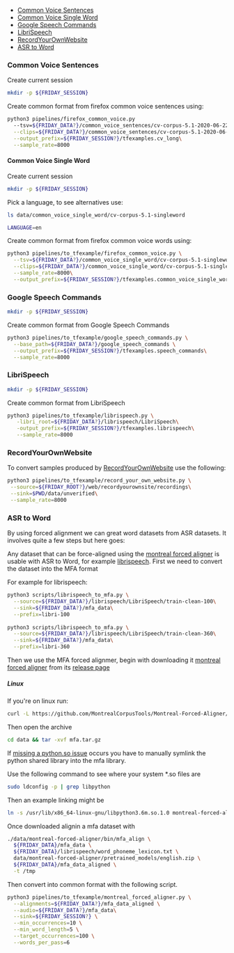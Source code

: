 - [Common Voice Sentences](#common-voice-sentences)
- [Common Voice Single Word](#common-voice-single-word)
- [Google Speech Commands](#google-speech-commands)
- [LibriSpeech](#librispeech)
- [RecordYourOwnWebsite](#recordyourownwebsite)
- [ASR to Word](#asr-to-word)

### Common Voice Sentences

Create current session

```bash
mkdir -p ${FRIDAY_SESSION}
```

Create common format from firefox common voice sentences using:

```bash
python3 pipelines/firefox_common_voice.py 
  --tsv=${FRIDAY_DATA?}/common_voice_sentences/cv-corpus-5.1-2020-06-22/sv-SE/validated.tsv \
  --clips=${FRIDAY_DATA?}/common_voice_sentences/cv-corpus-5.1-2020-06-22/sv-SE/clips \
  --output_prefix=${FRIDAY_SESSION?}/tfexamples.cv_long\
  --sample_rate=8000
```

#### Common Voice Single Word

Create current session

```bash
mkdir -p ${FRIDAY_SESSION}
```
Pick a language, to see alternatives use:

```bash
ls data/common_voice_single_word/cv-corpus-5.1-singleword
```

```bash
LANGUAGE=en
```

Create common format from firefox common voice words using:

```bash
python3 pipelines/to_tfexample/firefox_common_voice.py \
  --tsv=${FRIDAY_DATA?}/common_voice_single_word/cv-corpus-5.1-singleword/${LANGUAGE?}/validated.tsv \
  --clips=${FRIDAY_DATA?}/common_voice_single_word/cv-corpus-5.1-singleword/${LANGUAGE?}/clips \
  --sample_rate=8000\
  --output_prefix=${FRIDAY_SESSION?}/tfexamples.common_voice_single_word
```

### Google Speech Commands

```bash
mkdir -p ${FRIDAY_SESSION}
```

Create common format from Google Speech Commands

```bash
python3 pipelines/to_tfexample/google_speech_commands.py \
  --base_path=${FRIDAY_DATA?}/google_speech_commands \
  --output_prefix=${FRIDAY_SESSION?}/tfexamples.speech_commands\
  --sample_rate=8000
```

### LibriSpeech

```bash
mkdir -p ${FRIDAY_SESSION}
```

Create common format from LibriSpeech

```bash
python3 pipelines/to_tfexample/librispeech.py \
   -libri_root=${FRIDAY_DATA?}/librispeech/LibriSpeech\
   -output_prefix=${FRIDAY_SESSION?}/tfexamples.librispeech\
   --sample_rate=8000
```

### RecordYourOwnWebsite

To convert samples produced by [RecordYourOwnWebsite](https://github.com/JonasRSV/Friday/tree/main/web/recordyourownsite) use the following:

```bash
python3 pipelines/to_tfexample/record_your_own_website.py \
 --source=${FRIDAY_ROOT?}/web/recordyourownsite/recordings\
 --sink=$PWD/data/unverified\
 --sample_rate=8000
```

### ASR to Word

By using forced alignment we can great word datasets from ASR datasets. It involves quite a few steps but here goes:

Any dataset that can be force-aligned using the [montreal forced aligner](https://montreal-forced-aligner.readthedocs.io/en/latest/)
is usable with ASR to Word, for example [librispeech](#librispeech). First we need to convert the dataset into the MFA
format

For example for librispeech:

```bash
python3 scripts/librispeech_to_mfa.py \
  --source=${FRIDAY_DATA?}/librispeech/LibriSpeech/train-clean-100\
  --sink=${FRIDAY_DATA?}/mfa_data\
  --prefix=libri-100
  
python3 scripts/librispeech_to_mfa.py \
  --source=${FRIDAY_DATA?}/librispeech/LibriSpeech/train-clean-360\
  --sink=${FRIDAY_DATA?}/mfa_data\
  --prefix=libri-360
```

Then we use the MFA forced alignmer, begin with downloading it [montreal forced aligner](https://montreal-forced-aligner.readthedocs.io/en/latest/)
from its [release page](https://github.com/MontrealCorpusTools/Montreal-Forced-Aligner/releases)

##### Linux

If you're on linux run:

```bash
curl -L https://github.com/MontrealCorpusTools/Montreal-Forced-Aligner/releases/download/v1.1.0-beta.2/montreal-forced-aligner_linux.tar.gz > data/mfa.tar.gz
```

Then open the archive

```bash
cd data && tar -xvf mfa.tar.gz
```

If [missing a python.so issue](https://github.com/MontrealCorpusTools/Montreal-Forced-Aligner/issues/109)
occurs you have to manually symlink the python shared library into the mfa library.

Use the following command to see where your system *.so files are

```bash
sudo ldconfig -p | grep libpython
```

Then an example linking might be

```bash
ln -s /usr/lib/x86_64-linux-gnu/libpython3.6m.so.1.0 montreal-forced-aligner/lib/libpython3.6m.so
```

Once downloaded alignin a mfa dataset with

```bash
./data/montreal-forced-aligner/bin/mfa_align \
  ${FRIDAY_DATA}/mfa_data \
  ${FRIDAY_DATA}/librispeech/word_phoneme_lexicon.txt \
  data/montreal-forced-aligner/pretrained_models/english.zip \
  ${FRIDAY_DATA}/mfa_data_aligned \
  -t /tmp
```

Then convert into common format with the following script.

```bash
python3 pipelines/to_tfexample/montreal_forced_aligner.py \
  --alignments=${FRIDAY_DATA?}/mfa_data_aligned \
  --audio=${FRIDAY_DATA?}/mfa_data\
  --sink=${FRIDAY_SESSION?} \
  --min_occurrences=10 \
  --min_word_length=5 \
  --target_occurrences=100 \
  --words_per_pass=6
```
